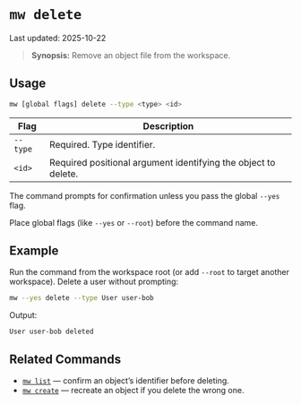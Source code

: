 # `mw delete`

Last updated: 2025-10-22

> **Synopsis:** Remove an object file from the workspace.

## Usage

```bash
mw [global flags] delete --type <type> <id>
```

| Flag | Description |
| --- | --- |
| `--type` | Required. Type identifier. |
| `<id>` | Required positional argument identifying the object to delete. |

The command prompts for confirmation unless you pass the global `--yes` flag.

Place global flags (like `--yes` or `--root`) before the command name.

## Example

Run the command from the workspace root (or add `--root` to target another workspace). Delete a user without prompting:

```bash
mw --yes delete --type User user-bob
```

Output:

```
User user-bob deleted
```

## Related Commands

- [`mw list`](list.md) — confirm an object’s identifier before deleting.
- [`mw create`](create.md) — recreate an object if you delete the wrong one.
